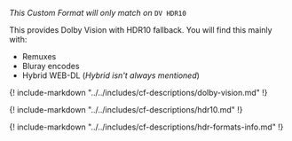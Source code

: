 *This Custom Format will only match on* `DV HDR10`

This provides Dolby Vision with HDR10 fallback.
You will find this mainly with:

- Remuxes
- Bluray encodes
- Hybrid WEB-DL (*Hybrid isn't always mentioned*)

{! include-markdown "../../includes/cf-descriptions/dolby-vision.md" !}

{! include-markdown "../../includes/cf-descriptions/hdr10.md" !}

{! include-markdown "../../includes/cf-descriptions/hdr-formats-info.md" !}
